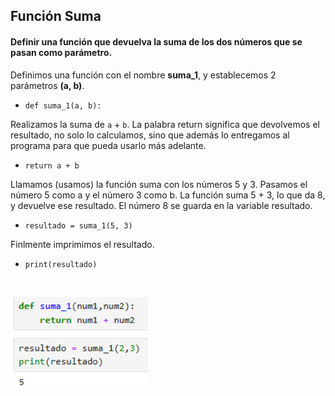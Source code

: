 <h2>Función Suma</h2>

<h4> Definir una función que devuelva la suma de los dos números que se pasan como parámetro.</h4>


Definimos una función con el nombre **suma_1**, y establecemos 2 parámetros **(a, b)**. <p>
- `def suma_1(a, b):`

Realizamos la suma de `a` + `b`. La palabra return significa que devolvemos el resultado, no solo lo calculamos, sino que además lo entregamos al programa para que pueda usarlo más adelante. <p>
- `return a + b`

Llamamos (usamos) la función suma con los números 5 y 3. Pasamos el número 5 como a y el número 3 como b. La función suma 5 + 3, lo que da 8, y devuelve ese resultado. El número 8 se guarda en la variable resultado. <p>
- `resultado = suma_1(5, 3)`

Finlmente imprimimos el resultado.
- `print(resultado)`
<br>

 <img src="src/suma.png" alt="suma" width="220" /> <p>
